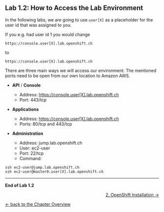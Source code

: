 ## Lab 1.2: How to Access the Lab Environment

In the following labs, we are going to use `user[X]` as a placeholder for the user id that was assigned to you.

If you e.g. had user id 1 you would change
```
https://console.user[X].lab.openshift.ch
```
to
```
https://console.user[X].lab.openshift.ch
```


There are three main ways we will access our environment. The mentioned ports need to be open from our own location to Amazon AWS.

- **API** / **Console**
  - Address: https://console.user[X].lab.openshift.ch
  - Port: 443/tcp

- **Applications**
  - Address: https://console.user[X].lab.openshift.ch
  - Ports: 80/tcp and 443/tcp

- **Administration**
  - Address: jump.lab.openshift.ch
  - User: ec2-user
  - Port: 22/tcp
  - Command:
```
ssh ec2-user@jump.lab.openshift.ch
ssh ec2-user@master0.user[X].lab.openshift.ch
```
---

**End of Lab 1.2**

<p width="100px" align="right"><a href="20_installation.md">2. OpenShift Installation →</a></p>

[← back to the Chapter Overview](10_warmup.md)
